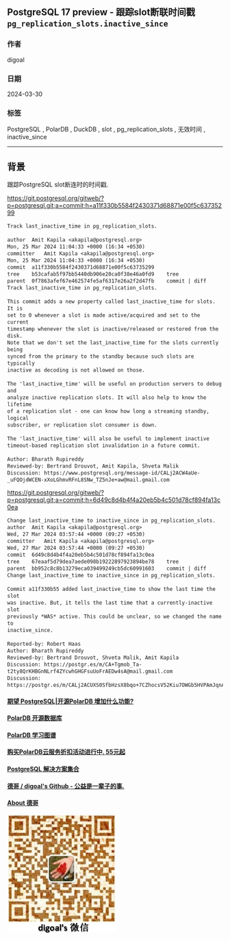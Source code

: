 ## PostgreSQL 17 preview - 跟踪slot断联时间戳`pg_replication_slots.inactive_since`   
                                                                                              
### 作者                                                                                              
digoal                                                                                              
                                                                                              
### 日期                                                                                              
2024-03-30                                                                                    
                                                                                              
### 标签                                                                                              
PostgreSQL , PolarDB , DuckDB , slot , pg_replication_slots , 无效时间 , inactive_since                         
                                                                                              
----                                                                                              
                                                                                              
## 背景     
跟踪PostgreSQL slot断连时的时间戳.    
  
https://git.postgresql.org/gitweb/?p=postgresql.git;a=commit;h=a11f330b5584f2430371d68871e00f5c63735299  
```  
Track last_inactive_time in pg_replication_slots.  
  
author	Amit Kapila <akapila@postgresql.org>	  
Mon, 25 Mar 2024 11:04:33 +0000 (16:34 +0530)  
committer	Amit Kapila <akapila@postgresql.org>	  
Mon, 25 Mar 2024 11:04:33 +0000 (16:34 +0530)  
commit	a11f330b5584f2430371d68871e00f5c63735299  
tree	b53cafab5f97bb5440db906e20ca0f38e46a0fd9	tree  
parent	0f7863afef67e462574fe5af6317e26a2f2d47fb	commit | diff  
Track last_inactive_time in pg_replication_slots.  
  
This commit adds a new property called last_inactive_time for slots. It is  
set to 0 whenever a slot is made active/acquired and set to the current  
timestamp whenever the slot is inactive/released or restored from the disk.  
Note that we don't set the last_inactive_time for the slots currently being  
synced from the primary to the standby because such slots are typically  
inactive as decoding is not allowed on those.  
  
The 'last_inactive_time' will be useful on production servers to debug and  
analyze inactive replication slots. It will also help to know the lifetime  
of a replication slot - one can know how long a streaming standby, logical  
subscriber, or replication slot consumer is down.  
  
The 'last_inactive_time' will also be useful to implement inactive  
timeout-based replication slot invalidation in a future commit.  
  
Author: Bharath Rupireddy  
Reviewed-by: Bertrand Drouvot, Amit Kapila, Shveta Malik  
Discussion: https://www.postgresql.org/message-id/CALj2ACW4aUe-_uFQOjdWCEN-xXoLGhmvRFnL8SNw_TZ5nJe+aw@mail.gmail.com  
```  
  
https://git.postgresql.org/gitweb/?p=postgresql.git;a=commit;h=6d49c8d4b4f4a20eb5b4c501d78cf894fa13c0ea  
```  
Change last_inactive_time to inactive_since in pg_replication_slots.  
author	Amit Kapila <akapila@postgresql.org>	  
Wed, 27 Mar 2024 03:57:44 +0000 (09:27 +0530)  
committer	Amit Kapila <akapila@postgresql.org>	  
Wed, 27 Mar 2024 03:57:44 +0000 (09:27 +0530)  
commit	6d49c8d4b4f4a20eb5b4c501d78cf894fa13c0ea  
tree	67eaaf5d79dea7aede098b19222897923894be78	tree  
parent	bb952c8c8b13279eca039499249cb5dc60991603	commit | diff  
Change last_inactive_time to inactive_since in pg_replication_slots.  
  
Commit a11f330b55 added last_inactive_time to show the last time the slot  
was inactive. But, it tells the last time that a currently-inactive slot  
previously *WAS* active. This could be unclear, so we changed the name to  
inactive_since.  
  
Reported-by: Robert Haas  
Author: Bharath Rupireddy  
Reviewed-by: Bertrand Drouvot, Shveta Malik, Amit Kapila  
Discussion: https://postgr.es/m/CA+Tgmob_Ta-t2ty8QrKHBGnNLrf4ZYcwhGHGFsuUoFrAEDw4sA@mail.gmail.com  
Discussion: https://postgr.es/m/CALj2ACUXS0SfbHzsX8bqo+7CZhocsV52Kiu7OWGb5HVPAmJqnA@mail.gmail.com  
```   
    
  
#### [期望 PostgreSQL|开源PolarDB 增加什么功能?](https://github.com/digoal/blog/issues/76 "269ac3d1c492e938c0191101c7238216")
  
  
#### [PolarDB 开源数据库](https://openpolardb.com/home "57258f76c37864c6e6d23383d05714ea")
  
  
#### [PolarDB 学习图谱](https://www.aliyun.com/database/openpolardb/activity "8642f60e04ed0c814bf9cb9677976bd4")
  
  
#### [购买PolarDB云服务折扣活动进行中, 55元起](https://www.aliyun.com/activity/new/polardb-yunparter?userCode=bsb3t4al "e0495c413bedacabb75ff1e880be465a")
  
  
#### [PostgreSQL 解决方案集合](../201706/20170601_02.md "40cff096e9ed7122c512b35d8561d9c8")
  
  
#### [德哥 / digoal's Github - 公益是一辈子的事.](https://github.com/digoal/blog/blob/master/README.md "22709685feb7cab07d30f30387f0a9ae")
  
  
#### [About 德哥](https://github.com/digoal/blog/blob/master/me/readme.md "a37735981e7704886ffd590565582dd0")
  
  
![digoal's wechat](../pic/digoal_weixin.jpg "f7ad92eeba24523fd47a6e1a0e691b59")
  
